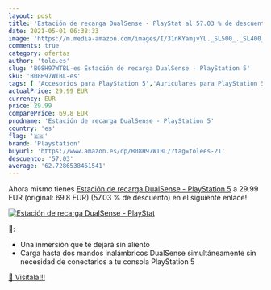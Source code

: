 ```yaml
---
layout: post
title: 'Estación de recarga DualSense - PlayStat al 57.03 % de descuento'
date: 2021-05-01 06:38:33
image: 'https://m.media-amazon.com/images/I/31nKYamjvYL._SL500_._SL400_.jpg'
comments: true
category: ofertas
author: 'tole.es'
slug: 'B08H97WTBL-es Estación de recarga DualSense - PlayStation 5'
sku: 'B08H97WTBL-es'
tags: [ 'Accesorios para PlayStation 5','Auriculares para PlayStation 5','Cámaras y webcams para PlayStation 5','Hardware y juegos para PlayStation 5','Mandos y controles para PlayStation 5','Videojuegos','playstation', ]
actualPrice: 29.99 EUR
currency: EUR
price: 29.99
comparePrice: 69.8 EUR
prodname: 'Estación de recarga DualSense - PlayStation 5'
country: 'es'
flag: '🇪🇸'
brand: 'Playstation'
buyurl: 'https://www.amazon.es/dp/B08H97WTBL/?tag=tolees-21'
descuento: '57.03'
average: '62.7286538461541'
---
```


Ahora mismo tienes [Estación de recarga DualSense - PlayStation 5](https://www.amazon.es/dp/B08H97WTBL/?tag=tolees-21) a 29.99 EUR (original: 69.8 EUR) (57.03 %  de descuento) en el siguiente enlace!

[![Estación de recarga DualSense - PlayStat](https://m.media-amazon.com/images/I/31nKYamjvYL._SL500_._SL400_.jpg)](https://www.amazon.es/dp/B08H97WTBL/?tag=tolees-21)

🔎:

- Una inmersión que te dejará sin aliento
- Carga hasta dos mandos inalámbricos DualSense simultáneamente sin necesidad de conectarlos a tu consola PlayStation 5

[🛒 Visítala!!!](https://www.amazon.es/dp/B08H97WTBL/?tag=tolees-21)
